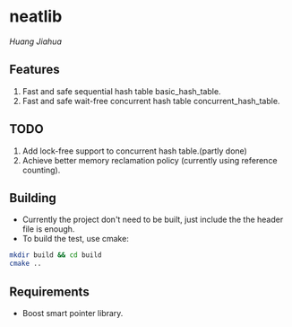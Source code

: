 # neatlib

*Huang Jiahua*

## Features
1. Fast and safe sequential hash table basic_hash_table.
2. Fast and safe wait-free concurrent hash table concurrent_hash_table. 

## TODO
1. Add lock-free support to concurrent hash table.(partly done)
2. Achieve better memory reclamation policy (currently using reference counting). 


## Building
- Currently the project don't need to be built, just include the the header file is enough.
- To build the test, use cmake:

```bash
mkdir build && cd build
cmake ..
```

## Requirements
- Boost smart pointer library.